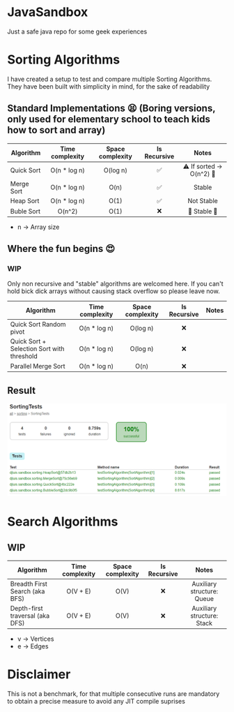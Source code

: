# JavaSandbox

Just a safe java repo for some geek experiences

# Sorting Algorithms

I have created a setup to test and compare multiple Sorting Algorithms.
They have been built with simplicity in mind, for the sake of readability

## Standard Implementations :tired_face: (Boring versions, only used for elementary school to teach kids how to sort and array)

| Algorithm  |Time complexity|Space complexity|    Is Recursive    |                Notes                |
|------------|:-------------:|:--------------:|:------------------:|:-----------------------------------:|
| Quick Sort | O(n * log n)  |    O(log n)    | :white_check_mark: |:warning: If sorted -> O(n^2) :snail:|
| Merge Sort | O(n * log n)  |      O(n)      | :white_check_mark: |               Stable                |
| Heap Sort  | O(n * log n)  |      O(1)      | :white_check_mark: |             Not Stable              |
| Buble Sort |    O(n^2)     |      O(1)      |        :x:         |      :snail:    Stable :snail:      |

* n -> Array size

## Where the fun begins :heart_eyes:

### WIP

Only non recursive and "stable" algorithms are welcomed here. If you can't hold bick dick arrays without causing stack overflow so please leave now. 

| Algorithm  |Time complexity|Space complexity|    Is Recursive    |                Notes                |
|------------|:-------------:|:--------------:|:------------------:|:-----------------------------------:|
| Quick Sort Random pivot                    | O(n * log n)  |    O(log n)    | :x: |                    |
| Quick Sort + Selection Sort with threshold | O(n * log n)  |    O(log n)    | :x: |                    |
| Parallel Merge Sort                        | O(n * log n)  |      O(n)      | :x: |                    |

## Result

![Test report](src/main/resources/SortingTestsReport.png)

# Search Algorithms

## WIP

| Algorithm                       |Time complexity|Space complexity|   Is Recursive   |           Notes            |
|---------------------------------|:-------------:|:--------------:|:----------------:|:--------------------------:|
| Breadth First Search (aka BFS)  |   O(V + E)    |      O(V)      |       :x:        | Auxiliary structure: Queue |
| Depth-first traversal (aka DFS) |   O(V + E)    |      O(V)      |       :x:        | Auxiliary structure: Stack |

* v -> Vertices
* e -> Edges

# Disclaimer
This is not a benchmark, for that multiple consecutive runs are mandatory to obtain a precise measure to avoid any
JIT compile suprises
